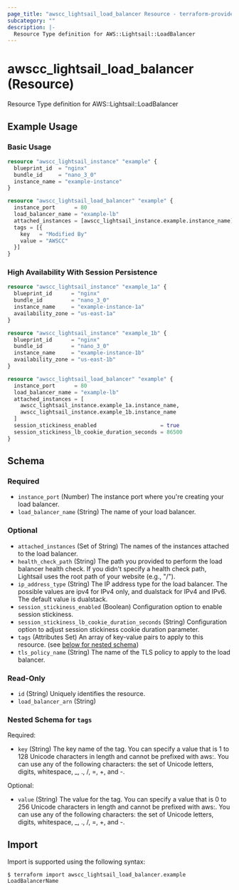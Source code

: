 ```yaml
---
page_title: "awscc_lightsail_load_balancer Resource - terraform-provider-awscc"
subcategory: ""
description: |-
  Resource Type definition for AWS::Lightsail::LoadBalancer
---
```


# awscc_lightsail_load_balancer (Resource)

Resource Type definition for AWS::Lightsail::LoadBalancer

## Example Usage

### Basic Usage

```terraform
resource "awscc_lightsail_instance" "example" {
  blueprint_id  = "nginx"
  bundle_id     = "nano_3_0"
  instance_name = "example-instance"
}

resource "awscc_lightsail_load_balancer" "example" {
  instance_port      = 80
  load_balancer_name = "example-lb"
  attached_instances = [awscc_lightsail_instance.example.instance_name]
  tags = [{
    key   = "Modified By"
    value = "AWSCC"
  }]
}
```

### High Availability With Session Persistence

```terraform
resource "awscc_lightsail_instance" "example_1a" {
  blueprint_id      = "nginx"
  bundle_id         = "nano_3_0"
  instance_name     = "example-instance-1a"
  availability_zone = "us-east-1a"
}

resource "awscc_lightsail_instance" "example_1b" {
  blueprint_id      = "nginx"
  bundle_id         = "nano_3_0"
  instance_name     = "example-instance-1b"
  availability_zone = "us-east-1b"
}

resource "awscc_lightsail_load_balancer" "example" {
  instance_port      = 80
  load_balancer_name = "example-lb"
  attached_instances = [
    awscc_lightsail_instance.example_1a.instance_name,
    awscc_lightsail_instance.example_1b.instance_name
  ]
  session_stickiness_enabled                    = true
  session_stickiness_lb_cookie_duration_seconds = 86500
}
```

<!-- schema generated by tfplugindocs -->
## Schema

### Required

- `instance_port` (Number) The instance port where you're creating your load balancer.
- `load_balancer_name` (String) The name of your load balancer.

### Optional

- `attached_instances` (Set of String) The names of the instances attached to the load balancer.
- `health_check_path` (String) The path you provided to perform the load balancer health check. If you didn't specify a health check path, Lightsail uses the root path of your website (e.g., "/").
- `ip_address_type` (String) The IP address type for the load balancer. The possible values are ipv4 for IPv4 only, and dualstack for IPv4 and IPv6. The default value is dualstack.
- `session_stickiness_enabled` (Boolean) Configuration option to enable session stickiness.
- `session_stickiness_lb_cookie_duration_seconds` (String) Configuration option to adjust session stickiness cookie duration parameter.
- `tags` (Attributes Set) An array of key-value pairs to apply to this resource. (see [below for nested schema](#nestedatt--tags))
- `tls_policy_name` (String) The name of the TLS policy to apply to the load balancer.

### Read-Only

- `id` (String) Uniquely identifies the resource.
- `load_balancer_arn` (String)

<a id="nestedatt--tags"></a>
### Nested Schema for `tags`

Required:

- `key` (String) The key name of the tag. You can specify a value that is 1 to 128 Unicode characters in length and cannot be prefixed with aws:. You can use any of the following characters: the set of Unicode letters, digits, whitespace, _, ., /, =, +, and -.

Optional:

- `value` (String) The value for the tag. You can specify a value that is 0 to 256 Unicode characters in length and cannot be prefixed with aws:. You can use any of the following characters: the set of Unicode letters, digits, whitespace, _, ., /, =, +, and -.

## Import

Import is supported using the following syntax:

```shell
$ terraform import awscc_lightsail_load_balancer.example LoadBalancerName
```